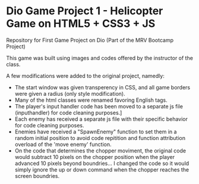 # Dio Game Project 1 - Helicopter Game on HTML5 + CSS3 + JS
Repository for First Game Project on Dio (Part of the MRV Bootcamp Project)

This game was built using images and codes offered by the instructor of the class. 

A few modifications were added to the original project, namedly: 

- The start window was given transperency in CSS, and all game borders were given a radius (only style modification).
- Many of the html classes were renamed favoring English tags.
- The player's input handler code has been moved to a separate js file (inputhandler) for code cleaning purposes.]
- Each enemy has received a separate js file with their specific behavior for code cleaning purposes.
- Enemies have received a "SpawnEnemy" function to set them in a random initial position to avoid code repitition and function attribution overload of the 'move enemy' function.
- On the code that determines the chopper moviment, the original code would subtract 10 pixels on the chopper position when the player advanced 10 pixels beyond boundries... I changed the code so it would simply ignore the up or down command when the chopper reaches the screen boundries.
